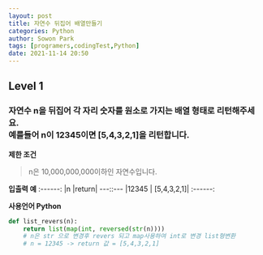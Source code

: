 ```yaml
---
layout: post
title: 자연수 뒤집어 배열만들기
categories: Python
author: Sowon Park
tags: [programers,codingTest,Python]
date: 2021-11-14 20:50
---
```

## Level 1
### 자연수 n을 뒤집어 각 자리 숫자를 원소로 가지는 배열 형태로 리턴해주세요. </br>예를들어 n이 12345이면 [5,4,3,2,1]을 리턴합니다.

**제한 조건**
> n은 10,000,000,000이하인 자연수입니다.

**입출력 예**
:------:
|n	    |return|
---::---
|12345	| [5,4,3,2,1]|
:------:

**사용언어 Python**  

```python
def list_revers(n):
    return list(map(int, reversed(str(n))))
    # n은 str 으로 변경후 revers 되고 map사용하여 int로 변경 list형변환
    # n = 12345 -> return 값 = [5,4,3,2,1]
```
